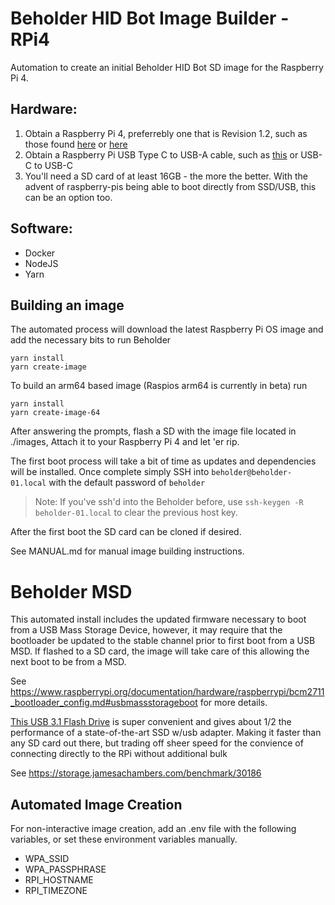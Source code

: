# Beholder HID Bot Image Builder - RPi4

Automation to create an initial Beholder HID Bot SD image for the Raspberry Pi 4.

## Hardware:
1. Obtain a Raspberry Pi 4, preferrebly one that is Revision 1.2, such as those found [here](https://www.canakit.com/official-raspberry-pi-4-desktop-kit.html?cid=usd&src=raspberrypi) or [here](https://www.amazon.com/Vilros-Raspberry-Complete-Transparent-Cooled/dp/B07VFCB192)
2. Obtain a Raspberry Pi USB Type C to USB-A cable, such as [this](https://www.amazon.com/gp/product/B07214QNQX/ref=ppx_yo_dt_b_asin_title_o00_s00?ie=UTF8&psc=1) or USB-C to USB-C
3. You'll need a SD card of at least 16GB - the more the better. With the advent of raspberry-pis being able to boot directly from SSD/USB, this can be an option too.

## Software:

- Docker
- NodeJS
- Yarn

## Building an image

The automated process will download the latest Raspberry Pi OS image and add the necessary bits to run Beholder

```
yarn install
yarn create-image
```

To build an arm64 based image (Raspios arm64 is currently in beta) run

```
yarn install
yarn create-image-64
```

After answering the prompts, flash a SD with the image file located in ./images, Attach it to your Raspberry Pi 4 and let 'er rip.

The first boot process will take a bit of time as updates and dependencies will be installed. Once complete simply SSH into ``beholder@beholder-01.local`` with the default password of ```beholder```

> Note: If you've ssh'd into the Beholder before, use ```ssh-keygen -R beholder-01.local``` to clear the previous host key.

After the first boot the SD card can be cloned if desired.

See MANUAL.md for manual image building instructions.

# Beholder MSD

This automated install includes the updated firmware necessary to boot from a USB Mass Storage Device, however, it may require that the bootloader be updated to the stable channel prior to first boot from a USB MSD. If flashed to a SD card, the image will take care of this allowing the next boot to be from a MSD.

See https://www.raspberrypi.org/documentation/hardware/raspberrypi/bcm2711_bootloader_config.md#usbmassstorageboot for more details.

[This USB 3.1 Flash Drive](https://www.amazon.com/gp/product/B07D7PDLXC/ref=ppx_yo_dt_b_asin_title_o00_s00?ie=UTF8&psc=1) is super convenient and gives about 1/2 the performance of a state-of-the-art SSD w/usb adapter. Making it faster than any SD card out there, but trading off sheer speed for the convience of connecting directly to the RPi without additional bulk

See https://storage.jamesachambers.com/benchmark/30186

## Automated Image Creation

For non-interactive image creation, add an .env file with the following variables, or set these environment variables manually.

 - WPA_SSID
 - WPA_PASSPHRASE
 - RPI_HOSTNAME
 - RPI_TIMEZONE